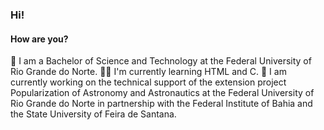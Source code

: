 ### Hi!
#### How are you?

📖 I am a Bachelor of Science and Technology at the Federal University of Rio Grande do Norte.
👩‍💻 I'm currently learning HTML and C.
🔭 I am currently working on the technical support of the extension project Popularization of Astronomy and Astronautics at the Federal University of Rio Grande do Norte in partnership with the Federal Institute of Bahia and the State University of Feira de Santana.
